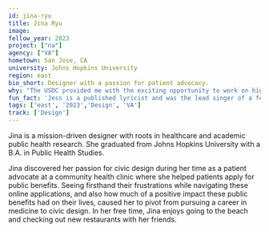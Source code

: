 ```yaml
---
id: jina-ryu
title: Jina Ryu
image: 
fellow_year: 2023
project: ["na"]
agency: ["VA"]
hometown: San Jose, CA 
university: Johns Hopkins University
region: east
bio_short: Designer with a passion for patient advocacy.
why: "The USDC provided me with the exciting opportunity to work on high-impact projects that would help millions of people and join a supportive community of like-minded peers and mentors."
fun_fact: 'Jess is a published lyricist and was the lead singer of a few bands in her twenties. She still frequents karaoke nights.'
tags: ['east', '2023','Design', 'VA']
track: ['Design']
---
```


Jina is a mission-driven designer with roots in healthcare and academic public health research. She graduated from Johns Hopkins University with a B.A. in Public Health Studies. 

Jina discovered her passion for civic design during her time as a patient advocate at a community health clinic where she helped patients apply for public benefits. Seeing firsthand their frustrations while navigating these online applications, and also how much of a positive impact these public benefits had on their lives, caused her to pivot from pursuing a career in medicine to civic design. In her free time, Jina enjoys going to the beach and checking out new restaurants with her friends.